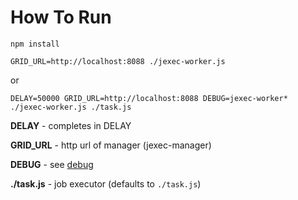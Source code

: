 # How To Run

```
npm install

GRID_URL=http://localhost:8088 ./jexec-worker.js
```

or

```
DELAY=50000 GRID_URL=http://localhost:8088 DEBUG=jexec-worker* ./jexec-worker.js ./task.js
```

**DELAY** - completes in DELAY

**GRID_URL** - http url of manager (jexec-manager)

**DEBUG** - see [debug](https://www.npmjs.com/package/debug)

**./task.js** - job executor (defaults to `./task.js`)